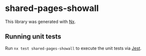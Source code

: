 # shared-pages-showall

This library was generated with [Nx](https://nx.dev).

## Running unit tests

Run `nx test shared-pages-showall` to execute the unit tests via [Jest](https://jestjs.io).
